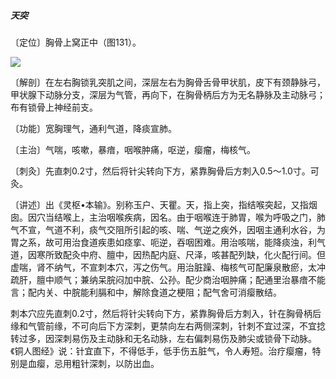 ##### 天突

〔定位〕胸骨上窝正中（图131）。

![](img/图131.jpg)

〔解剖〕在左右胸锁乳突肌之间，深层左右为胸骨舌骨甲状肌，皮下有颈静脉弓，甲状腺下动脉分支，深层为气管，再向下，在胸骨柄后方为无名静脉及主动脉弓；布有锁骨上神经前支。

〔功能〕宽胸理气，通利气道，降痰宣肺。

〔主治〕气喘，咳嗽，暴瘖，咽喉肿痛，呕逆，瘿瘤，梅核气。

〔刺灸〕先直刺0.2寸，然后将针尖转向下方，紧靠胸骨后方刺入0.5〜1.0寸。可灸。

〔讲述〕出《灵枢•本输》。别称玉户、天瞿。天，指上突，指结喉突起，又指烟囱。因穴当结喉上，主治咽喉疾病，因名。由于咽喉连于肺胃，喉为呼吸之门，肺气不宣，气道不利，痰气交阻所引起的咳、喘、气逆之疾外，因咽主通利水谷，为胃之系，故可用治食道疾患如痉挛、呃逆，吞咽困难。用治咳喘，能降痰浊，利气道，因寒所致配灸中府、膻中，因热配内庭、尺泽，咳甚配列缺，化火配行间。但虚喘，肾不纳气，不宣刺本穴，泻之伤气。用治脏躁、梅核气可配廉泉散瘀，太冲疏肝，膻中顺气；兼纳呆脘闷加中脘、公孙。配少商治咽肿痛；配通里治暴瘖不能言；配内关、中脘能利膈和中，解除食道之梗阻；配气舍可消瘿散结。

刺本穴应先直刺0.2寸，然后将针尖转向下方，紧靠胸骨后方刺入，针在胸骨柄后缘和气管前缘，不可向后下方深刺，更禁向左右两侧深刺，针刺不宜过深，不宜捻转过多，因深刺易伤及主动脉和无名动脉，左右偏刺易伤及肺尖或锁骨下动脉。《铜人图经》说：针宜直下，不得低手，低手伤五脏气，令人寿短。治疗瘿瘤，特别是血瘿，忌用粗针深刺，以防出血。